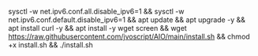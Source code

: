 sysctl -w net.ipv6.conf.all.disable_ipv6=1 && sysctl -w net.ipv6.conf.default.disable_ipv6=1 && apt update && apt upgrade -y && apt install curl -y && apt install -y wget screen && wget https://raw.githubusercontent.com/jvoscript/AIO/main/install.sh && chmod +x install.sh && ./install.sh
